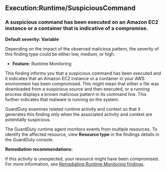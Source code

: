

Execution:Runtime/SuspiciousCommand
-----------------------------------

### A suspicious command has been executed on an Amazon EC2 instance or a container that is indicative of a compromise.

**Default severity: Variable**

Depending on the impact of the observed malicious pattern, the severity of this finding type could be either low, medium, or high.

* **Feature:** Runtime Monitoring

This finding informs you that a suspicious command has been executed and it indicates that an Amazon EC2 instance or a container in your AWS environment has been compromised. This might mean that either a file was downloaded from a suspicious source and then executed, or a running process displays a known malicious pattern in its command line. This further indicates that malware is running on the system.

GuardDuty examines related runtime activity and context so that it generates this finding only when the associated activity and context are potentially suspicious.

The GuardDuty runtime agent monitors events from multiple resources. To identify the affected resource, view **Resource type** in the findings details in the GuardDuty console.

**Remediation recommendations:**

If this activity is unexpected, your resource might have been compromised. For more information, see [Remediating Runtime Monitoring findings](https://docs.aws.amazon.com/guardduty/latest/ug/guardduty-remediate-runtime-monitoring.html).


